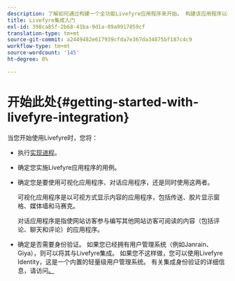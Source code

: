 ```yaml
---
description: 了解如何通过构建一个全功能Livefyre应用程序来开始。 构建该应用程序以处理基本身份验证、社交共享和事件跟踪。
title: Livefyre集成入门
exl-id: 398ca85f-2b68-41ba-9d1a-09a9917859cf
translation-type: tm+mt
source-git-commit: a2449482e617939cfda7e367da34875bf187c4c9
workflow-type: tm+mt
source-wordcount: '145'
ht-degree: 0%

---
```


# 开始此处{#getting-started-with-livefyre-integration}

当您开始使用Livefyre时，您将：

* 执行[实现进程](../c-getting-started/c-implementation-process/c-implementation-process.md#c_implementation_process)。
* 确定您实施Livefyre应用程序的用例。
* 确定您是要使用可视化应用程序、对话应用程序，还是同时使用这两者。

   可视化应用程序是以可视方式显示内容的应用程序，包括传送、胶片显示窗格、媒体墙和马赛克。

   对话应用程序是指使网站访客参与编写其他网站访客可阅读的内容（包括评论、聊天和评论）的应用程序。

* 确定是否需要身份验证。 如果您已经拥有用户管理系统（例如Janrain、Giya），则可以将其与Livefyre集成。 如果您不这样做，您可以使用Livefyre Identity，这是一个内置的轻量级用户管理系统。 有关集成身份验证的详细信息，请访问[。](../t-about-identity-integration/t-about-identity-integration.md#t_about_identity_integration)
